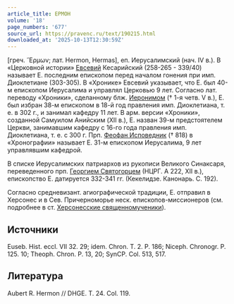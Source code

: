 ```yaml
---
article_title: ЕРМОН
volume: '18'
page_numbers: '677'
source_url: https://pravenc.ru/text/190215.html
downloaded_at: '2025-10-13T12:30:59Z'
---
```


[греч. ῞Ερμων; лат. Hermon, Hermas], еп. Иерусалимский (нач. IV в.). В «Церковной истории» [Евсевий](https://pravenc.ru/text/Евсевий.html) Кесарийский (258-265 - 339/40) называет Е. последним епископом перед началом гонения при имп. Диоклетиане (303-305). В «Хронике» Евсевий указывает, что Е. был 40-м епископом Иерусалима и управлял Церковью 9 лет. Согласно лат. переводу «Хроники», сделанному блж. [Иеронимом](https://pravenc.ru/text/Иероним.html) († 1-я четв. V в.), Е. был избран 38-м епископом в 18-й год правления имп. Диоклетиана, т. е. в 302 г., и занимал кафедру 11 лет. В арм. версии «Хроники», созданной Самуилом Анийским (XII в.), Е. назван 39-м предстоятелем Церкви, занимавшим кафедру с 16-го года правления имп. Диоклетиана, т. е. с 300 г. Прп. [Феофан Исповедник](<https://pravenc.ru/text/Феофан Исповедник.html>) († 818) в «Хронографии» называет Е. 31-м епископом Иерусалима, 9 лет управлявшим кафедрой.

В списке Иерусалимских патриархов из рукописи Великого Синаксаря, переведенного прп. [Георгием Святогорцем](<https://pravenc.ru/text/Георгий Святогорец.html>) (НЦРГ. А 222, XII в.), епископство Е. датируется 332-341 гг. (Кекелидзе. Канонарь. С. 192).

Согласно средневизант. агиографической традиции, Е. отправил в Херсонес и в Сев. Причерноморье неск. епископов-миссионеров (см. подробнее в ст. [Херсонесские священномученики](<https://pravenc.ru/text/Херсонесские священномученики.html>)).

## Источники

Euseb. Hist. eccl. VII 32. 29; idem. Chron. T. 2. P. 186; Niceph. Chronogr. P. 125. 10; Theoph. Chron. P. 13, 20; SynCP. Col. 513, 517.

## Литература

Aubert R. Hermon // DHGE. T. 24. Col. 119.
